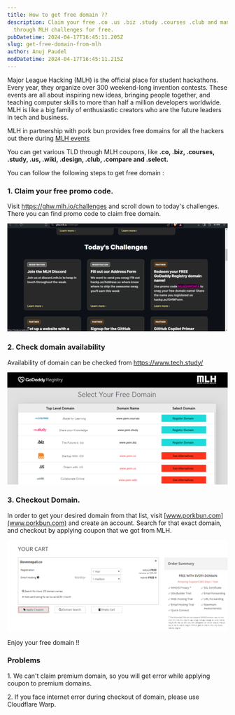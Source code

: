 ```yaml
---
title: How to get free domain ??
description: Claim your free .co .us .biz .study .courses .club and many more
  through MLH challenges for free.
pubDatetime: 2024-04-17T16:45:11.205Z
slug: get-free-domain-from-mlh
author: Anuj Paudel
modDatetime: 2024-04-17T16:45:11.215Z
---
```

Major League Hacking (MLH) is the official place for student hackathons. Every year, they organize over 300 weekend-long invention contests. These events are all about inspiring new ideas, bringing people together, and teaching computer skills to more than half a million developers worldwide. MLH is like a big family of enthusiastic creators who are the future leaders in tech and business.

M﻿LH in partnership with pork bun provides free domains for all the hackers out there during [MLH events](https://mlh.io/events)

You can get various TLD through MLH coupons, like **.co, .biz, .courses, .study, .us, .wiki, .design, .club, .compare and .select.**

You can follow the following steps to get free domain :

### 1﻿. Claim your free promo code.

Visit <https://ghw.mlh.io/challenges> and scroll down to today's challenges. There you can find promo code to claim free domain.

![challenges of MLH event's from where we can claim out free coupon](../../assets/screenshot-2024-04-17-103418.png "MLH's coupon code for free doma")

### 2. Check domain availability

Availability of domain can be checked from <https://www.tech.study/>

![list showing available domains that we can claim for free in tech.study](../../assets/screenshot-2024-04-17-103912.png "domain availability check in tech.study")

### 3. Checkout Domain.

In order to get your desired domain from that list, visit [www.porkbun.com](www.porkbun.com) and create an account.
Search for that exact domain, and checkout by applying coupon that we got from MLH.

![checkout page for domain after applying cupon](../../assets/screenshot-2024-04-17-104746.png "checkout page of domain ")



Enjoy your free domain !!

### Problems

1﻿. We can't claim premium domain, so you will get error while applying coupon to premium domains.

2﻿. If you face internet error during checkout of domain, please use Cloudflare Warp.